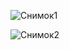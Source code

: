 
![Снимок1](https://github.com/Ziklson/AndroidMarathon-ServicesWorkManagersBroadcastReceivers/assets/96010534/e8d71bfc-eba1-4602-b8ab-1411809af76c)

![Снимок2](https://github.com/Ziklson/AndroidMarathon-ServicesWorkManagersBroadcastReceivers/assets/96010534/f953963d-8bbf-4848-ad5a-7dbe649ba248)
